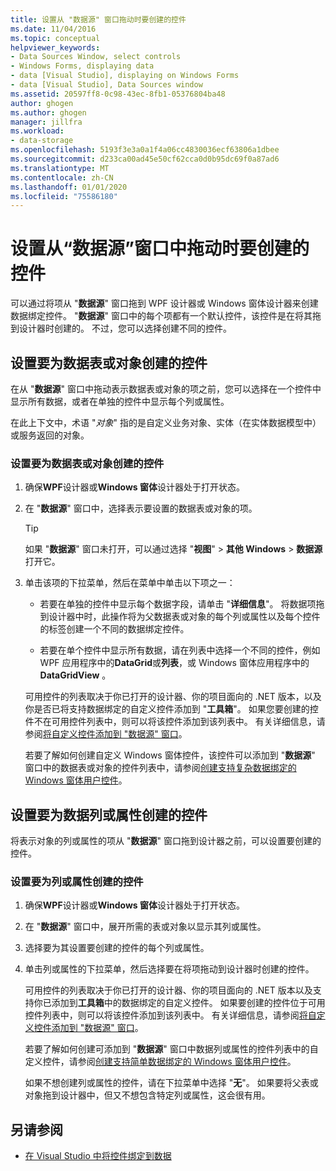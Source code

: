 ```yaml
---
title: 设置从 "数据源" 窗口拖动时要创建的控件
ms.date: 11/04/2016
ms.topic: conceptual
helpviewer_keywords:
- Data Sources Window, select controls
- Windows Forms, displaying data
- data [Visual Studio], displaying on Windows Forms
- data [Visual Studio], Data Sources window
ms.assetid: 20597ff8-0c98-43ec-8fb1-05376804ba48
author: ghogen
ms.author: ghogen
manager: jillfra
ms.workload:
- data-storage
ms.openlocfilehash: 5193f3e3a0a1f4a06cc4830036ecf63806a1dbee
ms.sourcegitcommit: d233ca00ad45e50cf62cca0d0b95dc69f0a87ad6
ms.translationtype: MT
ms.contentlocale: zh-CN
ms.lasthandoff: 01/01/2020
ms.locfileid: "75586180"
---
```

# <a name="set-the-control-to-be-created-when-dragging-from-the-data-sources-window"></a>设置从“数据源”窗口中拖动时要创建的控件

可以通过将项从 "**数据源**" 窗口拖到 WPF 设计器或 Windows 窗体设计器来创建数据绑定控件。 "**数据源**" 窗口中的每个项都有一个默认控件，该控件是在将其拖到设计器时创建的。 不过，您可以选择创建不同的控件。

## <a name="set-the-controls-to-be-created-for-data-tables-or-objects"></a>设置要为数据表或对象创建的控件

在从 "**数据源**" 窗口中拖动表示数据表或对象的项之前，您可以选择在一个控件中显示所有数据，或者在单独的控件中显示每个列或属性。

在此上下文中，术语 "*对象*" 指的是自定义业务对象、实体（在实体数据模型中）或服务返回的对象。

### <a name="to-set-the-controls-to-be-created-for-data-tables-or-objects"></a>设置要为数据表或对象创建的控件

1. 确保**WPF**设计器或**Windows 窗体**设计器处于打开状态。

2. 在 "**数据源**" 窗口中，选择表示要设置的数据表或对象的项。

   > [!TIP]
   > 如果 "**数据源**" 窗口未打开，可以通过选择 "**视图**" > **其他 Windows** > **数据源**打开它。

3. 单击该项的下拉菜单，然后在菜单中单击以下项之一：

    - 若要在单独的控件中显示每个数据字段，请单击 "**详细信息**"。 将数据项拖到设计器中时，此操作将为父数据表或对象的每个列或属性以及每个控件的标签创建一个不同的数据绑定控件。

    - 若要在单个控件中显示所有数据，请在列表中选择一个不同的控件，例如 WPF 应用程序中的**DataGrid**或**列表**，或 Windows 窗体应用程序中的**DataGridView** 。

    可用控件的列表取决于你已打开的设计器、你的项目面向的 .NET 版本，以及你是否已将支持数据绑定的自定义控件添加到 "**工具箱**"。 如果您要创建的控件不在可用控件列表中，则可以将该控件添加到该列表中。 有关详细信息，请参阅[将自定义控件添加到 "数据源" 窗口](../data-tools/add-custom-controls-to-the-data-sources-window.md)。

    若要了解如何创建自定义 Windows 窗体控件，该控件可以添加到 "**数据源**" 窗口中的数据表或对象的控件列表中，请参阅[创建支持复杂数据绑定的 Windows 窗体用户控件](../data-tools/create-a-windows-forms-user-control-that-supports-complex-data-binding.md)。

## <a name="set-the-controls-to-be-created-for-data-columns-or-properties"></a>设置要为数据列或属性创建的控件

将表示对象的列或属性的项从 "**数据源**" 窗口拖到设计器之前，可以设置要创建的控件。

### <a name="to-set-the-controls-to-be-created-for-columns-or-properties"></a>设置要为列或属性创建的控件

1. 确保**WPF**设计器或**Windows 窗体**设计器处于打开状态。

2. 在 "**数据源**" 窗口中，展开所需的表或对象以显示其列或属性。

3. 选择要为其设置要创建的控件的每个列或属性。

4. 单击列或属性的下拉菜单，然后选择要在将项拖动到设计器时创建的控件。

     可用控件的列表取决于你已打开的设计器、你的项目面向的 .NET 版本以及支持你已添加到**工具箱**中的数据绑定的自定义控件。 如果要创建的控件位于可用控件列表中，则可以将该控件添加到该列表中。 有关详细信息，请参阅[将自定义控件添加到 "数据源" 窗口](../data-tools/add-custom-controls-to-the-data-sources-window.md)。

     若要了解如何创建可添加到 "**数据源**" 窗口中数据列或属性的控件列表中的自定义控件，请参阅[创建支持简单数据绑定的 Windows 窗体用户控件](../data-tools/create-a-windows-forms-user-control-that-supports-simple-data-binding.md)。

     如果不想创建列或属性的控件，请在下拉菜单中选择 "**无**"。 如果要将父表或对象拖到设计器中，但又不想包含特定列或属性，这会很有用。

## <a name="see-also"></a>另请参阅

- [在 Visual Studio 中将控件绑定到数据](../data-tools/bind-controls-to-data-in-visual-studio.md)
